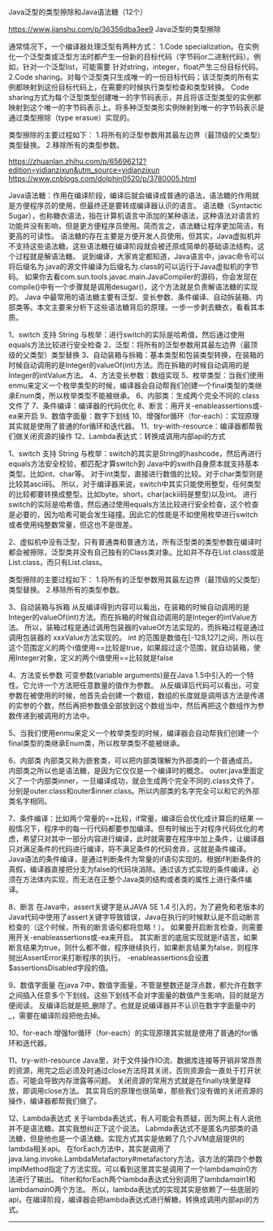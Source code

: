 Java泛型的类型擦除和Java语法糖（12个）


https://www.jianshu.com/p/36356dba3ee9
Java泛型的类型擦除

通常情况下，一个编译器处理泛型有两种方式：
1.Code specialization。在实例化一个泛型类或泛型方法时都产生一份新的目标代码（字节码or二进制代码）。例如，针对一个泛型list，可能需要 针对string，integer，float产生三份目标代码。
2.Code sharing。对每个泛型类只生成唯一的一份目标代码；该泛型类的所有实例都映射到这份目标代码上，在需要的时候执行类型检查和类型转换。
Code sharing方式为每个泛型类型创建唯一的字节码表示，并且将该泛型类型的实例都映射到这个唯一的字节码表示上。将多种泛型类形实例映射到唯一的字节码表示是通过类型擦除（type erasue）实现的。

类型擦除的主要过程如下：
 1.将所有的泛型参数用其最左边界（最顶级的父类型）类型替换。
 2.移除所有的类型参数。



https://zhuanlan.zhihu.com/p/65696212?edition=yidianzixun&utm_source=yidianzixun
https://www.cnblogs.com/dolphin0520/p/3780005.html

Java语法糖：作用在编译阶段，编译后就会编译成普通的语法，语法糖的作用就是方便程序员的使用，但最终还是要转成编译器认识的语言。
语法糖（Syntactic Sugar），也称糖衣语法，指在计算机语言中添加的某种语法，这种语法对语言的功能并没有影响，但是更方便程序员使用。简而言之，语法糖让程序更加简洁，有更高的可读性。
语法糖的存在主要是方便开发人员使用。但其实，Java虚拟机并不支持这些语法糖。这些语法糖在编译阶段就会被还原成简单的基础语法结构，这个过程就是解语法糖。
说到编译，大家肯定都知道，Java语言中，javac命令可以将后缀名为.java的源文件编译为后缀名为.class的可以运行于Java虚拟机的字节码。
如果你去看com.sun.tools.javac.main.JavaCompiler的源码，你会发现在compile()中有一个步骤就是调用desugar()，这个方法就是负责解语法糖的实现的。
Java 中最常用的语法糖主要有泛型、变长参数、条件编译、自动拆装箱、内部类等。本文主要来分析下这些语法糖背后的原理。一步一步剥去糖衣，看看其本质。


1、switch 支持 String 与枚举：进行switch的实际是哈希值，然后通过使用equals方法比较进行安全检查
2、泛型：将所有的泛型参数用其最左边界（最顶级的父类型）类型替换
3、自动装箱与拆箱：基本类型和包装类型转换，在装箱的时候自动调用的是Integer的valueOf(int)方法。而在拆箱的时候自动调用的是Integer的intValue方法。
4、方法变长参数：数组实现
5、枚举类型：当我们使用enmu来定义一个枚举类型的时候，编译器会自动帮我们创建一个final类型的类继承Enum类，所以枚举类型不能被继承。
6、内部类：生成两个完全不同的.class文件了
7、条件编译：编译器的代码优化
8、断言：用开关-enableassertions或-ea来开启
9、数值字面量：数字下划线
10、增强for循环（for-each）：实现原理其实就是使用了普通的for循环和迭代器。
11、try-with-resource：编译器都帮我们做关闭资源的操作
12、Lambda表达式：转换成调用内部api的方式


1、switch 支持 String 与枚举：switch的其实是String的hashcode，然后再进行equals方法安全校验，都匹配才算switch到
Java中的swith自身原本就支持基本类型。比如int、char等。
对于int类型，直接进行数值的比较。对于char类型则是比较其ascii码。
所以，对于编译器来说，switch中其实只能使用整型，任何类型的比较都要转换成整型。比如byte。short，char(ackii码是整型)以及int。
进行switch的实际是哈希值，然后通过使用equals方法比较进行安全检查，这个检查是必要的，因为哈希可能会发生碰撞。因此它的性能是不如使用枚举进行switch或者使用纯整数常量，但这也不是很差。

2、虚拟机中没有泛型，只有普通类和普通方法，所有泛型类的类型参数在编译时都会被擦除，泛型类并没有自己独有的Class类对象。比如并不存在List<String>.class或是List<Integer>.class，而只有List.class。

类型擦除的主要过程如下：
 1.将所有的泛型参数用其最左边界（最顶级的父类型）类型替换。
 2.移除所有的类型参数。

3、自动装箱与拆箱
从反编译得到内容可以看出，在装箱的时候自动调用的是Integer的valueOf(int)方法。而在拆箱的时候自动调用的是Integer的intValue方法。
所以，装箱过程是通过调用包装器的valueOf方法实现的，而拆箱过程是通过调用包装器的 xxxValue方法实现的。
int 的范围是数值在[-128,127]之间，所以在这个范围定义的两个i值使用==比较是true，如果超过这个范围，就自动装箱，使用Integer对象，定义的两个i值使用==比较就是false


4、方法变长参数
可变参数(variable arguments)是在Java 1.5中引入的一个特性。它允许一个方法把任意数量的值作为参数。
从反编译后代码可以看出，可变参数在被使用的时候，他首先会创建一个数组，数组的长度就是调用该方法是传递的实参的个数，然后再把参数值全部放到这个数组当中，然后再把这个数组作为参数传递到被调用的方法中。

5、当我们使用enmu来定义一个枚举类型的时候，编译器会自动帮我们创建一个final类型的类继承Enum类，所以枚举类型不能被继承。

6、内部类
内部类又称为嵌套类，可以把内部类理解为外部类的一个普通成员。
内部类之所以也是语法糖，是因为它仅仅是一个编译时的概念。
outer.java里面定义了一个内部类inner，一旦编译成功，就会生成两个完全不同的.class文件了，分别是outer.class和outer$inner.class。所以内部类的名字完全可以和它的外部类名字相同。

7、条件编译：比如两个常量的==比较，if常量，编译后会优化成计算后的结果
—般情况下，程序中的每一行代码都要参加编译。但有时候出于对程序代码优化的考虑，希望只对其中一部分内容进行编译，此时就需要在程序中加上条件，让编译器只对满足条件的代码进行编译，将不满足条件的代码舍弃，这就是条件编译。
Java语法的条件编译，是通过判断条件为常量的if语句实现的。根据if判断条件的真假，编译器直接把分支为false的代码块消除。通过该方式实现的条件编译，必须在方法体内实现，而无法在正整个Java类的结构或者类的属性上进行条件编译。

8、断言
在Java中，assert关键字是从JAVA SE 1.4 引入的，为了避免和老版本的Java代码中使用了assert关键字导致错误，Java在执行的时候默认是不启动断言检查的（这个时候，所有的断言语句都将忽略！）。
如果要开启断言检查，则需要用开关-enableassertions或-ea来开启。
其实断言的底层实现就是if语言，如果断言结果为true，则什么都不做，程序继续执行，如果断言结果为false，则程序抛出AssertError来打断程序的执行。
-enableassertions会设置$assertionsDisabled字段的值。

9、数值字面量
在java 7中，数值字面量，不管是整数还是浮点数，都允许在数字之间插入任意多个下划线。这些下划线不会对字面量的数值产生影响，目的就是方便阅读。
反编译后就是把_删除了。也就是说编译器并不认识在数字字面量中的_，需要在编译阶段把他去掉。

10、for-each
增强for循环（for-each）的实现原理其实就是使用了普通的for循环和迭代器。

11、try-with-resource
Java里，对于文件操作IO流、数据库连接等开销非常昂贵的资源，用完之后必须及时通过close方法将其关闭，否则资源会一直处于打开状态，可能会导致内存泄露等问题。
关闭资源的常用方式就是在finally块里是释放，即调用close方法。
其实背后的原理也很简单，那些我们没有做的关闭资源的操作，编译器都帮我们做了。

12、Lambda表达式
关于lambda表达式，有人可能会有质疑，因为网上有人说他并不是语法糖。其实我想纠正下这个说法。
Labmda表达式不是匿名内部类的语法糖，但是他也是一个语法糖。实现方式其实是依赖了几个JVM底层提供的lambda相关api。
在forEach方法中，其实是调用了java.lang.invoke.LambdaMetafactory#metafactory方法，该方法的第四个参数implMethod指定了方法实现。可以看到这里其实是调用了一个lambda$main$0方法进行了输出。
filter和forEach两个lambda表达式分别调用了lambda$main$1和lambda$main$0两个方法。
所以，lambda表达式的实现其实是依赖了一些底层的api，在编译阶段，编译器会把lambda表达式进行解糖，转换成调用内部api的方式。






---------------------------------------------------------------------------------------------------------------------